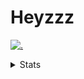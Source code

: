 # Heyzzz  

[![.](https://skillicons.dev/icons?i=js,java)](https://skillicons.dev)  

<details>
<summary>Stats</summary
<!--START_SECTION:waka-->

```text
JavaScript   18 hrs 2 mins   ████████████████████░░░░░   80.23 %
CSS          2 hrs 17 mins   ██▓░░░░░░░░░░░░░░░░░░░░░░   10.21 %
JSON         1 hr 25 mins    █▓░░░░░░░░░░░░░░░░░░░░░░░   06.30 %
Bash         26 mins         ▒░░░░░░░░░░░░░░░░░░░░░░░░   01.93 %
Java         15 mins         ▒░░░░░░░░░░░░░░░░░░░░░░░░   01.13 %
```

<!--END_SECTION:waka-->
</details>
